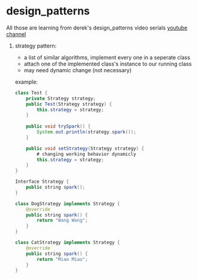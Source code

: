 # design_patterns

All those are learning from derek's design_patterns video serials [youtube channel](https://www.youtube.com/playlist?list=PLF206E906175C7E07) 

1. strategy pattern:
    * a list of similar algorithms, implement every one in a seperate class
    * attach one of the implemented class's instance to our running class
    * may need dynamic change (not necessary)

    example:
    
    ```java
    class Test {
        private Strategy strategy;
        public Test(Strategy strategy) {
            this.strategy = strategy;
        }    
        
        public void trySpark() {
            System.out.println(strategy.spark());
        }

        public void setStrategy(Strategy strategy) {
            # changing working behavior dynamicly       
            this.strategy = strategy;
        }
    }

    Interface Strategy {
        public string spark();
    }

    class DogStrategy implements Strategy {
        @override
        public string spark() {
            return "Wang Wang";
        }
    }

    class CatStrategy implements Strategy {
        @override
        public string spark() {
            return "Miao Miao";
        }
    }
    ```


